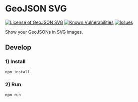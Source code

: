 # GeoJSON SVG

<!--Badges-->

 [![License of GeoJSON SVG](https://img.shields.io/github/license/hejny/geojson-svg.svg?style=flat)](https://github.com/hejny/geojson-svg/blob/master/LICENSE)
 [![Known Vulnerabilities](https://snyk.io/test/github/hejny/geojson-svg/badge.svg)](https://snyk.io/test/github/hejny/geojson-svg)
 [![Issues](https://img.shields.io/github/issues/hejny/geojson-svg.svg?style=flat)](https://github.com/hejny/geojson-svg/issues)

<!--/Badges-->

Show your GeoJSONs in SVG images.

## Develop


### 1) Install

```bash
npm install
```

### 2) Run

```bash
npm run
```